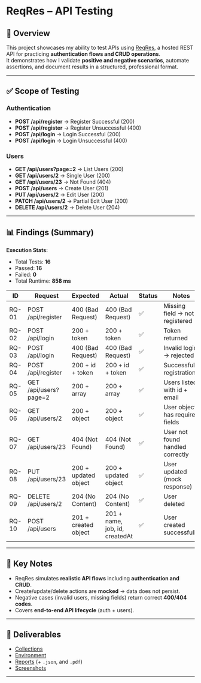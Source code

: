 # ReqRes – API Testing  

## 📌 Overview  
This project showcases my ability to test APIs using [ReqRes](https://reqres.in/), a hosted REST API for practicing **authentication flows and CRUD operations**.  
It demonstrates how I validate **positive and negative scenarios**, automate assertions, and document results in a structured, professional format.  

---

## ✅ Scope of Testing  

### Authentication  
- **POST /api/register** → Register Successful (200)  
- **POST /api/register** → Register Unsuccessful (400)  
- **POST /api/login** → Login Successful (200)  
- **POST /api/login** → Login Unsuccessful (400)  

### Users  
- **GET /api/users?page=2** → List Users (200)  
- **GET /api/users/2** → Single User (200)  
- **GET /api/users/23** → Not Found (404)  
- **POST /api/users** → Create User (201)  
- **PUT /api/users/2** → Edit User (200)  
- **PATCH /api/users/2** → Partial Edit User (200)  
- **DELETE /api/users/2** → Delete User (204)  

---

## 📊 Findings (Summary)  

**Execution Stats:**  
- Total Tests: **16**  
- Passed: **16**  
- Failed: **0**  
- Total Runtime: **858 ms**  

| ID    | Request                   | Expected                          | Actual                          | Status | Notes                              |
|-------|---------------------------|-----------------------------------|---------------------------------|--------|------------------------------------|
| RQ-01 | POST /api/register        | 400 (Bad Request)                 | 400 (Bad Request)               | ✅     | Missing field → not registered     |
| RQ-02 | POST /api/login           | 200 + token                       | 200 + token                     | ✅     | Token returned                     |
| RQ-03 | POST /api/login           | 400 (Bad Request)                 | 400 (Bad Request)               | ✅     | Invalid login → rejected           |
| RQ-04 | POST /api/register        | 200 + id + token                  | 200 + id + token                | ✅     | Successful registration            |
| RQ-05 | GET /api/users?page=2     | 200 + array                       | 200 + array                     | ✅     | Users listed with id + email       |
| RQ-06 | GET /api/users/2          | 200 + object                      | 200 + object                    | ✅     | User object has required fields    |
| RQ-07 | GET /api/users/23         | 404 (Not Found)                   | 404 (Not Found)                 | ✅     | User not found handled correctly   |
| RQ-08 | PUT /api/users/23         | 200 + updated object              | 200 + updated object            | ✅     | User updated (mock response)       |
| RQ-09 | DELETE /api/users/2       | 204 (No Content)                  | 204 (No Content)                | ✅     | User deleted                       |
| RQ-10 | POST /api/users           | 201 + created object              | 201 + name, job, id, createdAt  | ✅     | User created successfully          |

---

## 🔑 Key Notes  
- ReqRes simulates **realistic API flows** including **authentication and CRUD**.  
- Create/update/delete actions are **mocked** → data does not persist.  
- Negative cases (invalid users, missing fields) return correct **400/404 codes**.  
- Covers **end-to-end API lifecycle** (auth + users).  

---

## 📂 Deliverables  
- [Collections](./Collections/ReqRes_API.postman_collection.json)  
- [Environment](./Collections/ReqRes_API.postman_environment.json)  
- [Reports](./Reports/reqres-report.html) (+ `.json`, and `.pdf`)  
- [Screenshots](./Screenshots/) 
---
